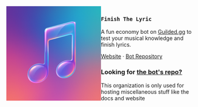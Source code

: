 <img src="./logo.png" align="left" width="250"/>

### `Finish The Lyric`

A fun economy bot on [Guilded.gg](https://guilded.gg) to test your musical knowledge and finish lyrics.

<a href="https://finishthelyric.pages.dev">Website</a> ·
<a href="https://github.com/myferr/finish-the-lyric">Bot Repository</a>

### Looking for [the bot's repo?](https://github.com/myferr/finish-the-lyric)
This organization is only used for hosting miscellaneous stuff like the docs and website
